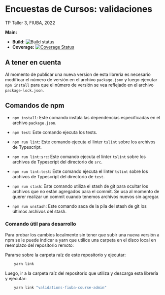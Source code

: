 # Encuestas de Cursos: validaciones

TP Taller 3, FIUBA, 2022

**Main:** 
  * **Build:** ![Build status](https://github.com/tp-taller-3/validations/workflows/validations-build/badge.svg)  
  * **Coverage:** [![Coverage Status](https://coveralls.io/repos/github/tp-taller-3/validations/badge.svg?branch=main)](https://coveralls.io/github/tp-taller-3/validations?branch=main)

## A tener en cuenta

Al momento de publicar una nueva version de esta librería es necesario modificar
el número de versión en el archivo `package.json` y luego ejecutar `npm install` para
que el número de versión se vea reflejado en el archivo `package-lock.json`.

## Comandos de npm

- `npm install`: Este comando instala las dependencias especificadas en el
  archivo `package.json`.
  
- `npm test`: Este comando ejecuta los tests.

- `npm run lint`: Este comando ejecuta el linter `tslint` sobre los archivos 
de Typescript.

- `npm run lint:src`: Este comando ejecuta el linter `tslint` sobre los archivos 
de Typescript del directorio de `src`.

- `npm run lint:test`: Este comando ejecuta el linter `tslint` sobre los archivos 
de Typescript del directorio de `test`.

- `npm run stash`: Este comando utiliza el stash de git para ocultar los archivos
  que no están agregados para el commit. Se usa al momento de querer realizar un commit cuando
  tenemos archivos nuevos sin agregar.

- `npm run unstash`: Este comando saca de la pila del stash de git los últimos
  archivos del stash.

### Comando útil para desarrollo

Para probar los cambios localmente sin tener que subir una nueva versión 
a npm se le puede indicar a yarn que utilice una carpeta en el disco 
local en reemplazo del repositorio remoto:

Pararse sobre la carpeta raíz de este repositorio y ejecutar:
```bash
    yarn link
```

Luego, ir a la carpeta raíz del repositorio que utiliza y descarga 
esta librería y ejecutar:

```bash
    yarn link "validations-fiuba-course-admin"
```
